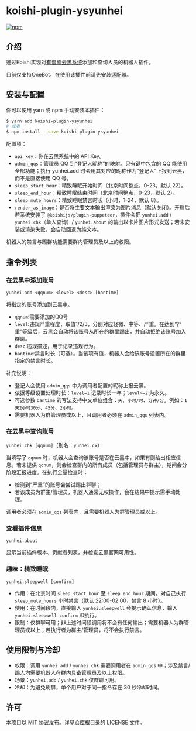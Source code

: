 # koishi-plugin-ysyunhei

[![npm](https://img.shields.io/npm/v/koishi-plugin-ysyunhei?style=flat-square)](https://www.npmjs.com/package/koishi-plugin-ysyunhei)

## 介绍

通过Koishi实现对[有兽焉云黑系统](https://yunhei.youshou.wiki/#/)添加和查询人员的机器人插件。

目前仅支持OneBot，在使用该插件前请先安装[适配器](https://github.com/koishijs/koishi-plugin-adapter-onebot)。

## 安装与配置

你可以使用 yarn 或 npm 手动安装本插件：

```bash
$ yarn add koishi-plugin-ysyunhei
# 或者
$ npm install --save koishi-plugin-ysyunhei
```

配置项：

- `api_key`：你在云黑系统中的 API Key。
- `admin_qqs`：管理员 QQ 到“登记人昵称”的映射。只有键中包含的 QQ 能使用全部功能；执行 yunhei.add 时会用其对应的昵称作为“登记人”上报到云黑，而不是直接使用 QQ 号。
- `sleep_start_hour`：精致睡眠开始时间（北京时间整点，0-23，默认 22）。
- `sleep_end_hour`：精致睡眠结束时间（北京时间整点，0-23，默认 2）。
- `sleep_mute_hours`：精致睡眠禁言时长（小时，1-24，默认 8）。
- `render_as_image`：是否将主要文本输出渲染为图片消息（默认关闭）。开启后若系统安装了 `@koishijs/plugin-puppeteer`，插件会把 `yunhei.add` / `yunhei.chk`（单人查询）/ `yunhei.about` 的输出以卡片图片形式发送；若未安装或渲染失败，会自动回退为纯文本。

机器人的禁言与踢群功能需要群内管理员及以上的权限。

## 指令列表

### 在云黑中添加账号

`yunhei.add <qqnum> <level> <desc> [bantime]`

将指定的账号添加到云黑中。

- `qqnum`:需要添加的QQ号
- `level`:违规严重程度，取值1/2/3，分别对应轻微、中等、严重。在达到“严重”等级后，云黑会自动将该账号从所在的群里踢出，并自动拒绝该账号加入群聊。
- `desc`:违规描述，用于记录违规行为。
- `bantime`:禁言时长（可选）。当该项有值，机器人会给该账号设置所在的群里指定的禁言时长。

补充说明：

- 登记人会使用 `admin_qqs` 中为调用者配置的昵称上报云黑。
- 依据等级设置处理时长：`level=1` 记录时长一年；`level>=2` 为永久。
- 可选参数 `bantime` 的写法支持中文单位组合：`天`、`小时/时`、`分钟/分`。例如：`1天2小时30分`、`45分`、`2小时`。
- 需要机器人为群管理员或以上，且调用者必须在 `admin_qqs` 列表内。

### 在云黑中查询账号

`yunhei.chk [qqnum]`（别名：`yunhei.cx`）

当填写了 `qqnum` 时，机器人会查询该账号是否在云黑中，如果有则给出相应信息。若未提供 `qqnum`，则会检查群内的所有成员（包括管理员与群主），期间会分阶段汇报进度。在执行全量检查时：

- 检测到“严重”的账号会尝试踢出群聊；
- 若该成员为群主/管理员，机器人通常无权操作，会在结果中提示需手动处理。

调用者必须在 `admin_qqs` 列表内，且需要机器人为群管理员或以上。

### 查看插件信息

`yunhei.about`

显示当前插件版本、贡献者列表，并检查云黑官网可用性。

### 趣味：精致睡眠

`yunhei.sleepwell [confirm]`

- 作用：在北京时间 `sleep_start_hour` 至 `sleep_end_hour` 期间，对自己执行 `sleep_mute_hours` 小时禁言（默认 22:00-02:00，禁言 8 小时）。
- 使用：在时间段内，直接输入 `yunhei.sleepwell` 会提示确认信息，输入 `yunhei.sleepwell confirm` 即执行。
- 限制：仅群聊可用；非上述时间段调用将不会有任何输出；需要机器人为群管理员或以上；若执行者为群主/管理员，将不会执行禁言。

## 使用限制与冷却

- 权限：调用 `yunhei.add` / `yunhei.chk` 需要调用者在 `admin_qqs` 中；涉及禁言/踢人均需要机器人在群内具备管理员及以上权限。
- 场景：`yunhei.add` / `yunhei.chk` 仅群聊可用。
- 冷却：为避免刷屏，单个用户对于同一指令存在 30 秒冷却时间。

## 许可

本项目以 MIT 协议发布。详见仓库根目录的 LICENSE 文件。

